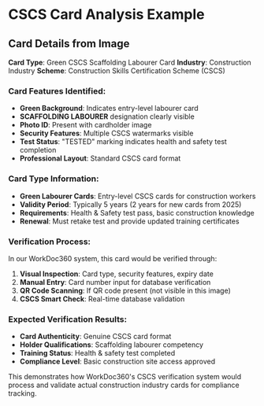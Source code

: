 # CSCS Card Analysis Example

## Card Details from Image

**Card Type**: Green CSCS Scaffolding Labourer Card
**Industry**: Construction Industry
**Scheme**: Construction Skills Certification Scheme (CSCS)

### Card Features Identified:
- **Green Background**: Indicates entry-level labourer card
- **SCAFFOLDING LABOURER** designation clearly visible
- **Photo ID**: Present with cardholder image
- **Security Features**: Multiple CSCS watermarks visible
- **Test Status**: "TESTED" marking indicates health and safety test completion
- **Professional Layout**: Standard CSCS card format

### Card Type Information:
- **Green Labourer Cards**: Entry-level CSCS cards for construction workers
- **Validity Period**: Typically 5 years (2 years for new cards from 2025)
- **Requirements**: Health & Safety test pass, basic construction knowledge
- **Renewal**: Must retake test and provide updated training certificates

### Verification Process:
In our WorkDoc360 system, this card would be verified through:
1. **Visual Inspection**: Card type, security features, expiry date
2. **Manual Entry**: Card number input for database verification
3. **QR Code Scanning**: If QR code present (not visible in this image)
4. **CSCS Smart Check**: Real-time database validation

### Expected Verification Results:
- **Card Authenticity**: Genuine CSCS card format
- **Holder Qualifications**: Scaffolding labourer competency
- **Training Status**: Health & safety test completed
- **Compliance Level**: Basic construction site access approved

This demonstrates how WorkDoc360's CSCS verification system would process and validate actual construction industry cards for compliance tracking.